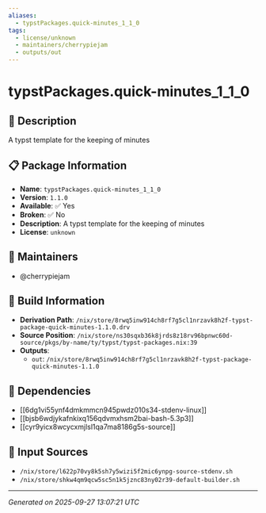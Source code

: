 ```yaml
---
aliases:
  - typstPackages.quick-minutes_1_1_0
tags:
  - license/unknown
  - maintainers/cherrypiejam
  - outputs/out
---
```


# typstPackages.quick-minutes_1_1_0

## 📝 Description

A typst template for the keeping of minutes

## 📋 Package Information

- **Name**: `typstPackages.quick-minutes_1_1_0`
- **Version**: `1.1.0`
- **Available**: ✅ Yes
- **Broken**: ✅ No
- **Description**: A typst template for the keeping of minutes
- **License**: `unknown`
## 👥 Maintainers

- @cherrypiejam


## 🔧 Build Information

- **Derivation Path**: `/nix/store/8rwq5inw914ch8rf7g5cl1nrzavk8h2f-typst-package-quick-minutes-1.1.0.drv`
- **Source Position**: `/nix/store/ns30sqxb36k8jrds8z18rv96bpnwc60d-source/pkgs/by-name/ty/typst/typst-packages.nix:39`
- **Outputs**:
  - `out`:  `/nix/store/8rwq5inw914ch8rf7g5cl1nrzavk8h2f-typst-package-quick-minutes-1.1.0`

## 🔗 Dependencies

- [[6dg1vi55ynf4dmkmmcn945pwdz010s34-stdenv-linux]]
- [[bjsb6wdjykafnkixq156qdvmxhsm2bai-bash-5.3p3]]
- [[cyr9yicx8wcycxmjlsl1qa7ma8186g5s-source]]

## 📁 Input Sources

- `/nix/store/l622p70vy8k5sh7y5wizi5f2mic6ynpg-source-stdenv.sh`
- `/nix/store/shkw4qm9qcw5sc5n1k5jznc83ny02r39-default-builder.sh`

---
*Generated on 2025-09-27 13:07:21 UTC*
